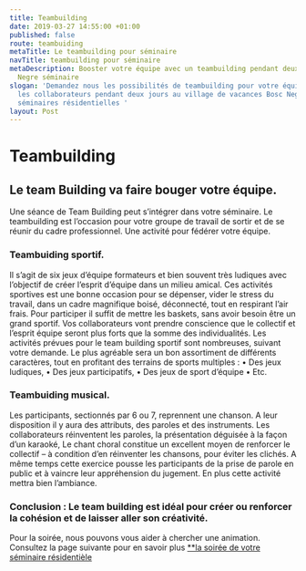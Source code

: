 ```yaml
---
title: Teambuilding
date: 2019-03-27 14:55:00 +01:00
published: false
route: teambuiding
metaTitle: Le teambuilding pour séminaire
navTitle: teambuilding pour séminaire
metaDescription: Booster votre équipe avec un teambuilding pendant deux jours au Bosc
  Negre séminaire
slogan: 'Demandez nous les possibilités de teambuilding pour votre équipe et booster
  les collaborateurs pendant deux jours au village de vacances Bosc Negre pour les
  séminaires résidentielles '
layout: Post
---
```


# Teambuilding

## Le team Building va faire bouger votre équipe.
Une séance de Team Building peut s’intégrer dans votre séminaire. 
Le teambuilding est l’occasion pour votre groupe de travail de sortir et de se réunir du cadre professionnel. Une activité pour fédérer votre équipe.

### Teambuiding sportif. 
Il s’agit de six jeux d’équipe formateurs et bien souvent très ludiques avec l’objectif de créer l’esprit d’équipe dans un milieu amical. Ces activités sportives est une bonne occasion pour se dépenser, vider le stress du travail, dans un cadre magnifique boisé, déconnecté, tout en respirant l’air frais. Pour participer il suffit de mettre les baskets, sans avoir besoin être un grand sportif.
Vos collaborateurs vont prendre conscience que le collectif et l’esprit équipe seront plus forts que la somme des individualités. 
Les activités prévues pour le team building sportif sont nombreuses, suivant votre demande. Le plus agréable sera un bon assortiment de différents caractères, tout en profitant des terrains de sports multiples :
•	Des jeux ludiques, 
•	Des jeux participatifs,
•	Des jeux de sport d’équipe
•	Etc.


### Teambuiding musical. 
Les participants, sectionnés par 6 ou 7, reprennent une chanson. A leur disposition il y aura des attributs,  des paroles et des instruments. Les collaborateurs réinventent les paroles, la présentation déguisée à la façon d’un karaoké, 
Le chant choral constitue un excellent moyen de renforcer le collectif – à condition d’en réinventer les chansons, pour éviter les clichés. A même temps cette exercice pousse les participants de la prise de parole en public et à vaincre leur appréhension du jugement.  En plus cette activité mettra bien l’ambiance.

### Conclusion : Le team building est idéal pour créer ou renforcer la cohésion et de laisser aller son créativité.

Pour la soirée, nous pouvons vous aider à chercher une animation. Consultez la page suivante pour en savoir plus [**la soirée de votre séminaire résidentièle](https://www.boscnegre-vacances.com/soiree-seminaire/)
